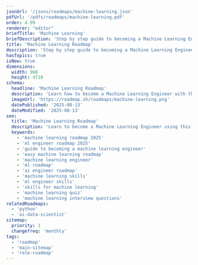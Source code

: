 ```yaml
---
jsonUrl: '/jsons/roadmaps/machine-learning.json'
pdfUrl: '/pdfs/roadmaps/machine-learning.pdf'
order: 4.99
renderer: "editor"
briefTitle: 'Machine Learning'
briefDescription: 'Step by step guide to becoming a Machine Learning Engineer in 2025'
title: 'Machine Learning Roadmap'
description: 'Step by step guide to becoming a Machine Learning Engineer in 2025'
hasTopics: true
isNew: true
dimensions:
  width: 968
  height: 4710
schema:
  headline: 'Machine Learning Roadmap'
  description: 'Learn how to become a Machine Learning Engineer with this interactive step by step guide in 2025. We also have resources and short descriptions attached to the roadmap items so you can get everything you want to learn in one place.'
  imageUrl: 'https://roadmap.sh/roadmaps/machine-learning.png'
  datePublished: '2025-08-13'
  dateModified: '2025-08-13'
seo:
  title: 'Machine Learning Roadmap'
  description: 'Learn to become a Machine Learning Engineer using this roadmap. Community driven, articles, resources, guides, interview questions, quizzes for modern machine learning engineers.'
  keywords:
    - 'machine learning roadmap 2025'
    - 'ml engineer roadmap 2025'
    - 'guide to becoming a machine learning engineer'
    - 'easy machine learning roadmap'
    - 'machine learning engineer'
    - 'ml roadmap'
    - 'ai engineer roadmap'
    - 'machine learning skills'
    - 'ml engineer skills'
    - 'skills for machine learning'
    - 'machine learning quiz'
    - 'machine learning interview questions'
relatedRoadmaps:
  - 'python'
  - 'ai-data-scientist'
sitemap:
  priority: 1
  changefreq: 'monthly'
tags:
  - 'roadmap'
  - 'main-sitemap'
  - 'role-roadmap'
---
```

